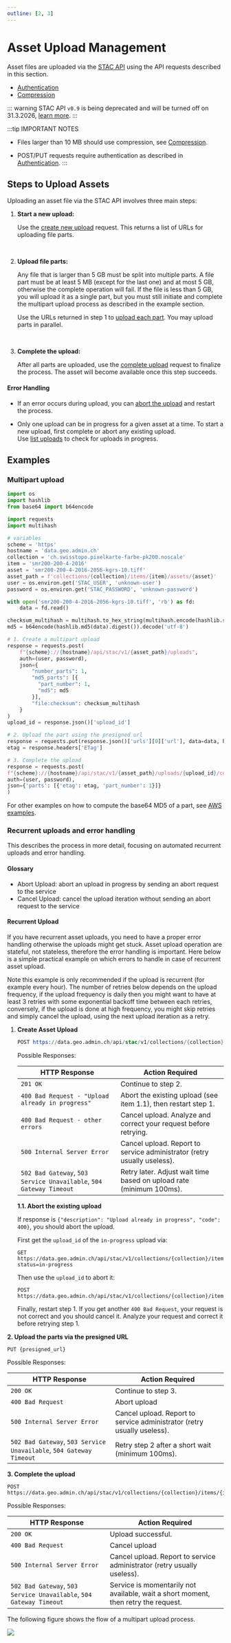 ```yaml
---
outline: [2, 3]
---
```


# Asset Upload Management

Asset files are uploaded via the [STAC API](https://data.geo.admin.ch/api/stac/static/spec/v1/api.html) using the API requests described in this section.

- [Authentication](./authentication)
- [Compression](#compression)

::: warning
STAC API `v0.9` is being deprecated and will be turned off on 31.3.2026, [learn more](/docs/stac/migrate09-10.md).
:::

:::tip IMPORTANT NOTES

- Files larger than 10 MB should use compression, see [Compression](/docs/stac/assetupload.html#compression).

- POST/PUT requests require authentication as described in [Authentication](/docs/stac/authentication).
  :::

## Steps to Upload Assets

Uploading an asset file via the STAC API involves three main steps:

1. **Start a new upload:**

   Use the [create new upload](https://data.geo.admin.ch/api/stac/static/spec/v1/apitransactional.html#tag/Data-Management/operation/putAsset) request. This returns a list of URLs for uploading file parts.

<ApiCodeBlock url="https://data.geo.admin.ch/api/stac/v1/collections/{collection}/items/{item}/assets/{asset}/uploads" method="POST" />

<br/>

2. **Upload file parts:**

   Any file that is larger than 5 GB must be split into multiple parts.
   A file part must be at least 5 MB (except for the last one) and at most 5 GB, otherwise the complete operation will fail.
   If the file is less than 5 GB, you will upload it as a single part, but you must still initiate and complete the multipart upload process as described in the example section.

   Use the URLs returned in step 1 to [upload each part](https://data.geo.admin.ch/api/stac/static/spec/v1/apitransactional.html#tag/Asset-Upload-Management/operation/uploadAssetFilePart). You may upload parts in parallel.

  <ApiCodeBlock url="/storage-prefix/{presignedUrl}" method="PUT" />

<br/>

3. **Complete the upload:**

   After all parts are uploaded, use the [complete upload](https://data.geo.admin.ch/api/stac/static/spec/v1/apitransactional.html#tag/Asset-Upload-Management/operation/completeMultipartUpload) request to finalize the process. The asset will become available once this step succeeds.

  <ApiCodeBlock url="https://data.geo.admin.ch/api/stac/v1/collections/{collection}/items/{item}/assets/{asset}/uploads/{upload_id}/complete" method="POST" />

#### Error Handling

- If an error occurs during upload, you can [abort the upload](https://data.geo.admin.ch/api/stac/static/spec/v1/apitransactional.html#tag/Asset-Upload-Management/operation/abortMultipartUpload) and restart the process.

  <ApiCodeBlock url="https://data.geo.admin.ch/api/stac/v1/collections/{collection}/items/{item}/assets/{asset}/uploads/{upload_id}/abort" method="POST" />

- Only one upload can be in progress for a given asset at a time. To start a new upload, first complete or abort any existing upload.  
  Use [list uploads](https://data.geo.admin.ch/api/stac/static/spec/v1/apitransactional.html#tag/Asset-Upload-Management/operation/getAssetUploads) to check for uploads in progress.

  <ApiCodeBlock url="https://data.geo.admin.ch/api/stac/v1/collections/{collectionId}/items/{featureId}/assets/{assetId}/uploads" method="GET" />

## Examples

### Multipart upload

```python
import os
import hashlib
from base64 import b64encode

import requests
import multihash

# variables
scheme = 'https'
hostname = 'data.geo.admin.ch'
collection = 'ch.swisstopo.pixelkarte-farbe-pk200.noscale'
item = 'smr200-200-4-2016'
asset = 'smr200-200-4-2016-2056-kgrs-10.tiff'
asset_path = f'collections/{collection}/items/{item}/assets/{asset}'
user = os.environ.get('STAC_USER', 'unknown-user')
password = os.environ.get('STAC_PASSWORD', 'unknown-password')

with open('smr200-200-4-2016-2056-kgrs-10.tiff', 'rb') as fd:
    data = fd.read()

checksum_multihash = multihash.to_hex_string(multihash.encode(hashlib.sha256(data).digest(), 'sha2-256'))
md5 = b64encode(hashlib.md5(data).digest()).decode('utf-8')

# 1. Create a multipart upload
response = requests.post(
    f"{scheme}://{hostname}/api/stac/v1/{asset_path}/uploads",
    auth=(user, password),
    json={
        "number_parts": 1,
        "md5_parts": [{
          "part_number": 1,
          "md5": md5
        }],
        "file:checksum": checksum_multihash
    }
)
upload_id = response.json()['upload_id']

# 2. Upload the part using the presigned url
response = requests.put(response.json()['urls'][0]['url'], data=data, headers={'Content-MD5': md5})
etag = response.headers['ETag']

# 3. Complete the upload
response = requests.post(
f"{scheme}://{hostname}/api/stac/v1/{asset_path}/uploads/{upload_id}/complete",
auth=(user, password),
json={'parts': [{'etag': etag, 'part_number': 1}]}
)
```

For other examples on how to compute the base64 MD5 of a part, see [AWS examples](https://aws.amazon.com/premiumsupport/knowledge-center/data-integrity-s3/).

### Recurrent uploads and error handling

This describes the process in more detail, focusing on automated recurrent uploads and error handling.

#### Glossary

- Abort Upload: abort an upload in progress by sending an abort request to the service
- Cancel Upload: cancel the upload iteration without sending an abort request to the service

#### Recurrent Upload

If you have recurrent asset uploads, you need to have a proper error handling otherwise the uploads might get stuck.
Asset upload operation are stateful, not stateless, therefore the error handling is important.
Here below is a simple practical example on which errors to handle in case of recurrent asset upload.

Note this example is only recommended if the upload is recurrent (for example every hour). The number of retries below depends on the upload frequency, if the upload frequency is daily then you might want to have at least 3 retries with some exponential backoff time between each retries, conversely, if the upload is done at high frequency, you might skip retries and simply cancel the upload, using the next upload iteration as a retry.

1. **Create Asset Upload**

   ```s
   POST https://data.geo.admin.ch/api/stac/v1/collections/{collection}/items/{item}/assets/{asset}/uploads
   ```

   Possible Responses:

   | HTTP Response                                                       | Action Required                                                         |
   | ------------------------------------------------------------------- | ----------------------------------------------------------------------- |
   | `201 OK`                                                            | Continue to step 2.                                                     |
   | `400 Bad Request - "Upload already in progress"`                    | Abort the existing upload (see item 1.1), then restart step 1.          |
   | `400 Bad Request - other errors`                                    | Cancel upload. Analyze and correct your request before retrying.        |
   | `500 Internal Server Error`                                         | Cancel upload. Report to service administrator (retry usually useless). |
   | `502 Bad Gateway`, `503 Service Unavailable`, `504 Gateway Timeout` | Retry later. Adjust wait time based on upload rate (minimum 100ms).     |

   **1.1. Abort the existing upload**

   If response is `{"description": "Upload already in progress", "code": 400}`, you should abort the upload.

   First get the `upload_id` of the `in-progress` upload via:

   ```http
   GET https://data.geo.admin.ch/api/stac/v1/collections/{collection}/items/{item}/assets/{asset}/uploads?status=in-progress
   ```

   Then use the `upload_id` to abort it:

   ```http
   POST https://data.geo.admin.ch/api/stac/v1/collections/{collection}/items/{item}/assets/{asset}/uploads/{upload_id}/abort
   ```

   Finally, restart step 1. If you get another `400 Bad Request`, your request is not correct and you should cancel it.
   Analyze your request and correct it before retrying step 1.

**2. Upload the parts via the presigned URL**

```http
PUT {presigned_url}
```

Possible Responses:

| HTTP Response                                                       | Action Required                                                         |
| ------------------------------------------------------------------- | ----------------------------------------------------------------------- |
| `200 OK`                                                            | Continue to step 3.                                                     |
| `400 Bad Request`                                                   | Abort upload                                                            |
| `500 Internal Server Error`                                         | Cancel upload. Report to service administrator (retry usually useless). |
| `502 Bad Gateway`, `503 Service Unavailable`, `504 Gateway Timeout` | Retry step 2 after a short wait (minimum 100ms).                        |

**3. Complete the upload**

```http
POST https://data.geo.admin.ch/api/stac/v1/collections/{collection}/items/{item}/assets/{asset}/uploads/{upload_id}/complete
```

Possible Responses:

| HTTP Response                                                       | Action Required                                                                    |
| ------------------------------------------------------------------- | ---------------------------------------------------------------------------------- |
| `200 OK`                                                            | Upload successful.                                                                 |
| `400 Bad Request`                                                   | Cancel upload                                                                      |
| `500 Internal Server Error`                                         | Cancel upload. Report to service administrator (retry usually useless).            |
| `502 Bad Gateway`, `503 Service Unavailable`, `504 Gateway Timeout` | Service is momentarily not available, wait a short moment, then retry the request. |

The following figure shows the flow of a multipart upload process.

<img src="../../static/service-stac-upload-process.svg" />
